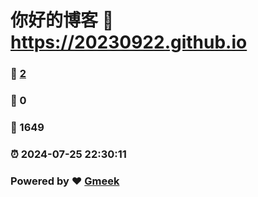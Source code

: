 # 你好的博客 :link: https://20230922.github.io 
### :page_facing_up: [2](https://20230922.github.io/tag.html) 
### :speech_balloon: 0 
### :hibiscus: 1649 
### :alarm_clock: 2024-07-25 22:30:11 
### Powered by :heart: [Gmeek](https://github.com/Meekdai/Gmeek)
